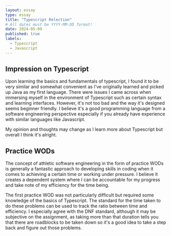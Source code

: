 ```yaml
---
layout: essay
type: essay
title: "Typescript Relection"
# All dates must be YYYY-MM-DD format!
date: 2024-05-09
published: true
labels:
  - Typescript
  - Javascript
---
```



## Impression on Typescript

Upon learning the basics and fundamentals of typescript, I found it to be very similar and somewhat convenient as I've originally learned and picked up Java as my first language. There were issues I came across when immersing myself in the environment of Typescript such as certain syntax and learning interfaces. However, it's not too bad and the way it's designed seems beginner friendly. I believe it's a good programming language from a software engineering perspective especially if you already have experience with similar languages like Javascript.  

My opinion and thoughts may change as I learn more about Typescript but overall I think it's alright.

## Practice WODs

The concept of athletic software engineering in the form of practice WODs is generally a fantastic approach to developing skills in coding when it comes to achieving a certain time or working under pressure. I believe it creates a dependent system where I can be accountable for my progress and take note of my efficiency for the time being. 

The first practice WOD was not particularly difficult but required some knowledge of the basics of Typescript. The standard for the time taken to do these problems can be used to track the ratio between time and efficiency. I especially agree with the DNF standard, although it may be subjective on the assignment, as taking more than that duration tells you that there are roadblocks to be taken down so it's a good idea to take a step back and figure out those problems.
